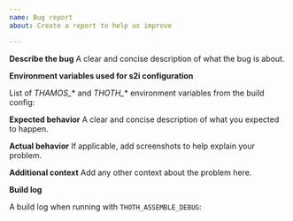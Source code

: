 ```yaml
---
name: Bug report
about: Create a report to help us improve

---
```


**Describe the bug**
A clear and concise description of what the bug is about.

**Environment variables used for s2i configuration**

List of *THAMOS_** and *THOTH_** environment variables from the build config:

**Expected behavior**
A clear and concise description of what you expected to happen.

**Actual behavior**
If applicable, add screenshots to help explain your problem.

**Additional context**
Add any other context about the problem here.

**Build log**

A build log when running with `THOTH_ASSEMBLE_DEBUG`:
